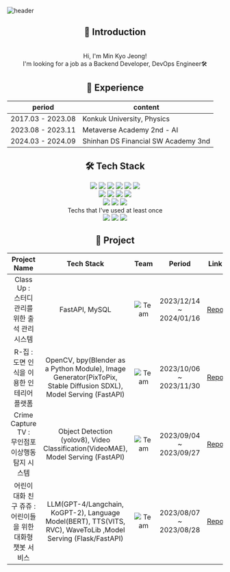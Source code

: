![header](https://capsule-render.vercel.app/api?type=venom&color=auto&height=300&section=header&text=Minkyo%20Jeong&fontSize=70)

<div align="center">

## 👋 Introduction 
<div>
    <br>
   Hi, I'm Min Kyo Jeong!
    <br>
   I'm looking for a job as a Backend Developer, DevOps Engineer🛠 <br>
</div>

## 📆 Experience
| period | content |
| ------- | ------- |
| 2017.03 - 2023.08 | Konkuk University, Physics |
| 2023.08 - 2023.11 | Metaverse Academy 2nd - AI |
| 2024.03 - 2024.09 | Shinhan DS Financial SW Academy 3nd |

## 🛠 Tech Stack
<div>
    <img src="https://img.shields.io/badge/Python-3776AB?style=flat-square&logo=Python&logoColor=white"/>
    <img src="https://img.shields.io/badge/Java-007396?style=flat-square&logo=coffeescript&logoColor=white"/>
    <img src="https://img.shields.io/badge/Spring-6DB33F?style=flat-square&logo=Spring&logoColor=white"/>
    <img src="https://img.shields.io/badge/Spring_Boot-6DB33F?style=flat-square&logo=SpringBoot&logoColor=white"/>
    <img src="https://img.shields.io/badge/FastAPI-009688?style=flat-square&logo=FastAPI&logoColor=white"/>
    <img src="https://img.shields.io/badge/Flask-000000?style=flat-square&logo=Flask&logoColor=white"/>
</div>
<div>
    <img src="https://img.shields.io/badge/Oracle-F80000?style=flat-square&logo=Oracle&logoColor=white"/>
    <img src="https://img.shields.io/badge/MySQL-4479A1?style=flat-square&logo=MySQL&logoColor=white"/>
    <img src="https://img.shields.io/badge/MariaDB-003545?style=flat-square&logo=MariaDB&logoColor=white"/>
    <img src="https://img.shields.io/badge/PostgreSQL-336791?style=flat-square&logo=PostgreSQL&logoColor=white"/>
</div>
<div>
    <img src="https://img.shields.io/badge/Docker-2496ED?style=flat-square&logo=Docker&logoColor=white"/>
    <img src="https://img.shields.io/badge/Git-F05032?style=flat-square&logo=Git&logoColor=white"/>
    <img src="https://img.shields.io/badge/GitHub-181717?style=flat-square&logo=GitHub&logoColor=white"/>
</div>
<div>
    Techs that I've used at least once<br>
   <img src="https://img.shields.io/badge/Kubernetes-326CE5?style=flat-square&logo=Kubernetes&logoColor=white"/>
   <img src="https://img.shields.io/badge/Jenkins-D24939?style=flat-square&logo=Jenkins&logoColor=white"/>
   <img src="https://img.shields.io/badge/Tekton-F46A2A?style=flat-square&logo=Tekton&logoColor=white"/>
</div>

## 📃 Project

|Project Name|Tech Stack|Team|Period|Link|
|:---:|:---:|:---:|:---:|:---:|
|Class Up : <br>스터디 관리를 위한 출석 관리 시스템| FastAPI, MySQL | ![Team](https://img.shields.io/badge/Team-red) | 2023/12/14 ~ 2024/01/16| [Repo](https://github.com/MinkyoJeong1/Class-Up)|
|R-집 : <br>도면 인식을 이용한 인테리어 플랫폼| OpenCV, bpy(Blender as a Python Module), Image Generator(PixToPix, Stable Diffusion SDXL), Model Serving (FastAPI) | ![Team](https://img.shields.io/badge/Team-red) | 2023/10/06 ~ 2023/11/30| [Repo](https://github.com/MinkyoJeong1/R-zipp)|
|Crime Capture TV : <br>무인점포 이상행동 탐지 시스템| Object Detection (yolov8), Video Classification(VideoMAE), Model Serving (FastAPI) | ![Team](https://img.shields.io/badge/Team-red) | 2023/09/04 ~ 2023/09/27| [Repo](https://github.com/MinkyoJeong1/Crime-capture-tv)|
|어린이 대화 친구 쥬쥬 : <br>어린이들을 위한 대화형 챗봇 서비스| LLM(GPT-4/Langchain, KoGPT-2), Language Model(BERT), TTS(VITS, RVC), WaveToLib ,Model Serving (Flask/FastAPI) | ![Team](https://img.shields.io/badge/Team-red) | 2023/08/07 ~ 2023/08/28| [Repo](https://github.com/MinkyoJeong1/JUJU)|
